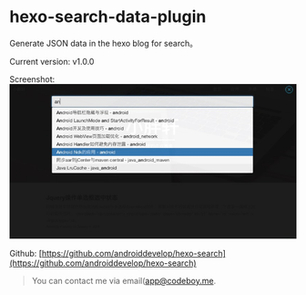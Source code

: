 # hexo-search-data-plugin

Generate JSON data in the hexo blog for search。

Current version: v1.0.0

Screenshot:
![hexo-search.jpg](hexo-search.jpg)


Github: [https://github.com/androiddevelop/hexo-search](https://github.com/androiddevelop/hexo-search)

> You can contact me via email(app@codeboy.me.


